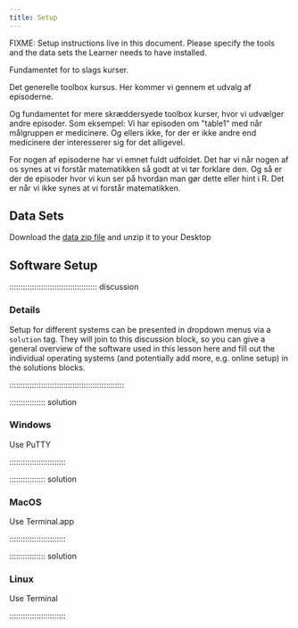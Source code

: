 ```yaml
---
title: Setup
---
```


FIXME: Setup instructions live in this document. Please specify the tools and
the data sets the Learner needs to have installed.

Fundamentet for to slags kurser. 

Det generelle toolbox kursus. Her kommer vi gennem et udvalg af episoderne.

Og fundamentet for mere skræddersyede toolbox kurser, hvor vi udvælger andre
episoder. Som eksempel: Vi har episoden om "table1" med når målgruppen er 
medicinere. Og ellers ikke, for der er ikke andre end medicinere der interesserer
sig for det alligevel.

For nogen af episoderne har vi emnet fuldt udfoldet. Det har vi når nogen af os
synes at vi forstår matematikken så godt at vi tør forklare den. Og så er der 
de episoder hvor vi kun ser på hvordan man gør dette eller hint i R. Det er når vi
ikke synes at vi forstår matematikken.

## Data Sets

<!--
FIXME: place any data you want learners to use in `episodes/data` and then use
       a relative link ( [data zip file](data/lesson-data.zip) ) to provide a
       link to it, replacing the example.com link.
-->
Download the [data zip file](https://example.com/FIXME) and unzip it to your Desktop

## Software Setup

::::::::::::::::::::::::::::::::::::::: discussion

### Details

Setup for different systems can be presented in dropdown menus via a `solution`
tag. They will join to this discussion block, so you can give a general overview
of the software used in this lesson here and fill out the individual operating
systems (and potentially add more, e.g. online setup) in the solutions blocks.

:::::::::::::::::::::::::::::::::::::::::::::::::::

:::::::::::::::: solution

### Windows

Use PuTTY

:::::::::::::::::::::::::

:::::::::::::::: solution

### MacOS

Use Terminal.app

:::::::::::::::::::::::::


:::::::::::::::: solution

### Linux

Use Terminal

:::::::::::::::::::::::::

